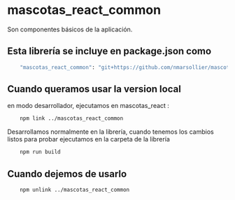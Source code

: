 # mascotas_react_common

Son componentes básicos de la aplicación.

## Esta librería se incluye en package.json como

```bash
    "mascotas_react_common": "git+https://github.com/nmarsollier/mascotas_react_common.git#master",
```

## Cuando queramos usar la version local

en modo desarrollador, ejecutamos en mascotas_react :

```bash
    npm link ../mascotas_react_common
```

Desarrollamos normalmente en la librería, cuando tenemos los cambios listos para probar ejecutamos en la carpeta de la librería

```bash
    npm run build
```

## Cuando dejemos de usarlo

```bash
    npm unlink ../mascotas_react_common
```
